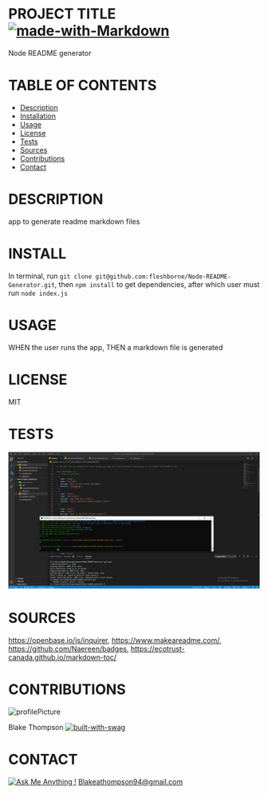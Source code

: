 
# PROJECT TITLE  [![made-with-Markdown](https://img.shields.io/badge/Made%20with-Markdown-1f425f.svg)](http://commonmark.org)

Node README generator
# TABLE OF CONTENTS
* [Description](#description)
* [Installation](#install)
* [Usage](#usage)
* [License](#license)
* [Tests](#tests)
* [Sources](#sources)
* [Contributions](#contributions)
* [Contact](#contact)
# DESCRIPTION 
app to generate readme markdown files

# INSTALL  
In terminal, run `git clone git@github.com:fleshborne/Node-README-Generator.git`, then `npm install` to get dependencies, after which user must run `node index.js`

# USAGE    
WHEN the user runs the app, THEN a markdown file is generated

# LICENSE 
MIT

# TESTS
![testing gif](https://github.com/fleshborne/Node-README-Generator/raw/master/Assets/images/2020-06-01_13-24-36.gif)

# SOURCES 
https://openbase.io/js/inquirer, https://www.makeareadme.com/, https://github.com/Naereen/badges, https://ecotrust-canada.github.io/markdown-toc/

# CONTRIBUTIONS 

![profilePicture](https://avatars0.githubusercontent.com/u/62081154?v=4.png)

Blake Thompson [![built-with-swag](https://ForTheBadge.com/images/badges/built-with-swag.svg)](https://GitHub.com/Naereen/)

# CONTACT 

[![Ask Me Anything !](https://img.shields.io/badge/Ask%20me-anything-1abc9c.svg)](https://GitHub.com/fleshborne)
Blakeathompson94@gmail.com

